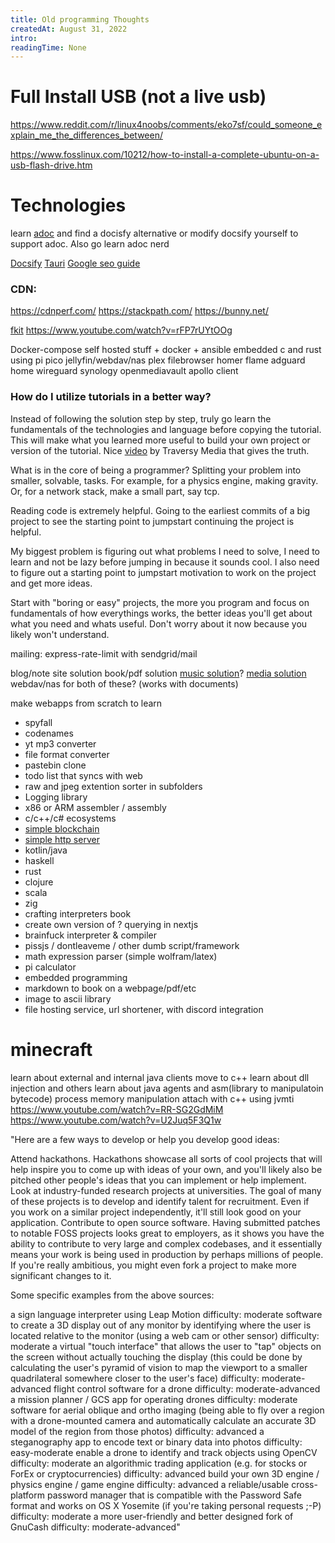 ```yaml
---
title: Old programming Thoughts
createdAt: August 31, 2022
intro: 
readingTime: None
---
```


# Full Install USB (not a live usb)

https://www.reddit.com/r/linux4noobs/comments/eko7sf/could_someone_explain_me_the_differences_between/

https://www.fosslinux.com/10212/how-to-install-a-complete-ubuntu-on-a-usb-flash-drive.htm

# Technologies

learn [adoc](https://asciidoctor.org/docs/asciidoc-writers-guide/) and find a docisfy alternative or modify docsify yourself to support adoc. Also go learn adoc nerd

[Docsify](https://docsify.js.org/#/?id=docsify)
[Tauri](https://tauri.studio/docs/getting-started/prerequisites)
[Google seo guide](https://developers.google.com/search/docs/beginner/seo-starter-guide)
### CDN:
https://cdnperf.com/
https://stackpath.com/
https://bunny.net/

[fkit](https://www.youtube.com/watch?v=rFP7rUYtOOg)
https://www.youtube.com/watch?v=rFP7rUYtOOg


Docker-compose
 self hosted stuff + docker + ansible
 embedded c and rust using pi pico
 jellyfin/webdav/nas
 plex
 filebrowser
 homer
 flame
 adguard home
 wireguard
 synology
 openmediavault
 apollo client
 
 ### How do I utilize tutorials in a better way?
 
 Instead of following the solution step by step, truly go learn the fundamentals of the technologies and language before copying the tutorial. This will make what you learned more useful to build your own project or version of the tutorial. Nice [video](https://www.youtube.com/watch?v=g_aMpyMvQ9k) by Traversy Media that gives the truth.
 
 What is in the core of being a programmer? Splitting your problem into smaller, solvable, tasks. For example, for a physics engine, making gravity. Or, for a network stack, make a small part, say tcp. 
 
 Reading code is extremely helpful. Going to the earliest commits of a big project to see the starting point to jumpstart continuing the project is helpful. 
 
 My biggest problem is figuring out what problems I need to solve, I need to learn and not be lazy before jumping in because it sounds cool. I also need to figure out a starting point to jumpstart motivation to work on the project and get more ideas.
 
 
Start with "boring or easy" projects, the more you program and focus on fundamentals of how everythings works, the better ideas you'll get about what you need and whats useful. Don't worry about it now because you likely won't understand.
 
 mailing: express-rate-limit with sendgrid/mail
 
 blog/note site solution
 book/pdf solution
 [music solution](https://rythm.fm/)?
 [media solution](jellyfin)
 webdav/nas for both of these? (works with documents)
 
 make webapps from scratch to learn
 - spyfall
 - codenames
 - yt mp3 converter
 - file format converter
 - pastebin clone
 - todo list that syncs with web
 - raw and jpeg extention sorter in subfolders
 - Logging library
 - x86 or ARM assembler / assembly
 - c/c++/c# ecosystems
 - [simple blockchain](https://hackernoon.com/learn-blockchains-by-building-one-117428612f46)
 - [simple http server](https://javarevisited.blogspot.com/2015/06/how-to-create-http-server-in-java-serversocket-example.html)
 - kotlin/java
 - haskell
 - rust
 - clojure
 - scala
 - zig
 - crafting interpreters book
 - create own version of ? querying in nextjs
 - brainfuck interpreter & compiler
 - pissjs / dontleaveme / other dumb script/framework
 - math expression parser (simple wolfram/latex)
 - pi calculator
 - embedded programming
 - markdown to book on a webpage/pdf/etc
 - image to ascii library
- file hosting service, url shortener, with discord integration



# minecraft

learn about external and internal java clients
move to c++
learn about dll injection and others
learn about java agents and asm(library to manipulatoin bytecode)
process memory manipulation
attach with c++ using jvmti
https://www.youtube.com/watch?v=RR-SG2GdMiM
https://www.youtube.com/watch?v=U2Juq5F3Q1w







"Here are a few ways to develop or help you develop good ideas:

Attend hackathons. Hackathons showcase all sorts of cool projects that will help inspire you to come up with ideas of your own, and you'll likely also be pitched other people's ideas that you can implement or help implement.
Look at industry-funded research projects at universities. The goal of many of these projects is to develop and identify talent for recruitment. Even if you work on a similar project independently, it'll still look good on your application.
Contribute to open source software. Having submitted patches to notable FOSS projects looks great to employers, as it shows you have the ability to contribute to very large and complex codebases, and it essentially means your work is being used in production by perhaps millions of people. If you're really ambitious, you might even fork a project to make more significant changes to it.

Some specific examples from the above sources:

a sign language interpreter using Leap Motion
difficulty: moderate
software to create a 3D display out of any monitor by identifying where the user is located relative to the monitor (using a web cam or other sensor)
difficulty: moderate
a virtual "touch interface" that allows the user to "tap" objects on the screen without actually touching the display (this could be done by calculating the user's pyramid of vision to map the viewport to a smaller quadrilateral somewhere closer to the user's face)
difficulty: moderate-advanced
flight control software for a drone
difficulty: moderate-advanced
a mission planner / GCS app for operating drones
difficulty: moderate
software for aerial oblique and ortho imaging (being able to fly over a region with a drone-mounted camera and automatically calculate an accurate 3D model of the region from those photos)
difficulty: advanced
a steganography app to encode text or binary data into photos
difficulty: easy-moderate
enable a drone to identify and track objects using OpenCV
difficulty: moderate
an algorithmic trading application (e.g. for stocks or ForEx or cryptocurrencies)
difficulty: advanced
build your own 3D engine / physics engine / game engine
difficulty: advanced
a reliable/usable cross-platform password manager that is compatible with the Password Safe format and works on OS X Yosemite (if you're taking personal requests ;-P)
difficulty: moderate
a more user-friendly and better designed fork of GnuCash
difficulty: moderate-advanced"